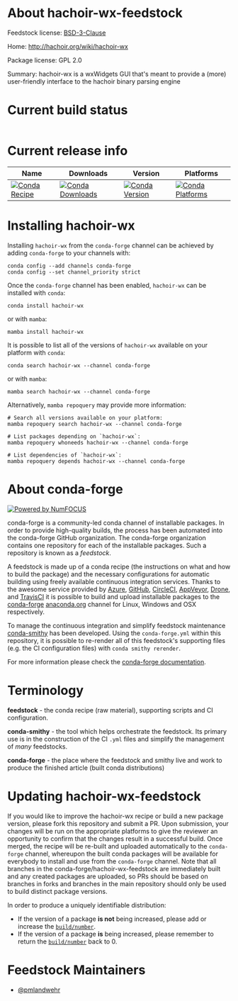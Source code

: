 About hachoir-wx-feedstock
==========================

Feedstock license: [BSD-3-Clause](https://github.com/conda-forge/hachoir-wx-feedstock/blob/main/LICENSE.txt)

Home: http://hachoir.org/wiki/hachoir-wx

Package license: GPL 2.0

Summary: hachoir-wx is a wxWidgets GUI that's meant to provide a (more) user-friendly interface to the hachoir binary parsing engine

Current build status
====================


<table>
</table>

Current release info
====================

| Name | Downloads | Version | Platforms |
| --- | --- | --- | --- |
| [![Conda Recipe](https://img.shields.io/badge/recipe-hachoir--wx-green.svg)](https://anaconda.org/conda-forge/hachoir-wx) | [![Conda Downloads](https://img.shields.io/conda/dn/conda-forge/hachoir-wx.svg)](https://anaconda.org/conda-forge/hachoir-wx) | [![Conda Version](https://img.shields.io/conda/vn/conda-forge/hachoir-wx.svg)](https://anaconda.org/conda-forge/hachoir-wx) | [![Conda Platforms](https://img.shields.io/conda/pn/conda-forge/hachoir-wx.svg)](https://anaconda.org/conda-forge/hachoir-wx) |

Installing hachoir-wx
=====================

Installing `hachoir-wx` from the `conda-forge` channel can be achieved by adding `conda-forge` to your channels with:

```
conda config --add channels conda-forge
conda config --set channel_priority strict
```

Once the `conda-forge` channel has been enabled, `hachoir-wx` can be installed with `conda`:

```
conda install hachoir-wx
```

or with `mamba`:

```
mamba install hachoir-wx
```

It is possible to list all of the versions of `hachoir-wx` available on your platform with `conda`:

```
conda search hachoir-wx --channel conda-forge
```

or with `mamba`:

```
mamba search hachoir-wx --channel conda-forge
```

Alternatively, `mamba repoquery` may provide more information:

```
# Search all versions available on your platform:
mamba repoquery search hachoir-wx --channel conda-forge

# List packages depending on `hachoir-wx`:
mamba repoquery whoneeds hachoir-wx --channel conda-forge

# List dependencies of `hachoir-wx`:
mamba repoquery depends hachoir-wx --channel conda-forge
```


About conda-forge
=================

[![Powered by
NumFOCUS](https://img.shields.io/badge/powered%20by-NumFOCUS-orange.svg?style=flat&colorA=E1523D&colorB=007D8A)](https://numfocus.org)

conda-forge is a community-led conda channel of installable packages.
In order to provide high-quality builds, the process has been automated into the
conda-forge GitHub organization. The conda-forge organization contains one repository
for each of the installable packages. Such a repository is known as a *feedstock*.

A feedstock is made up of a conda recipe (the instructions on what and how to build
the package) and the necessary configurations for automatic building using freely
available continuous integration services. Thanks to the awesome service provided by
[Azure](https://azure.microsoft.com/en-us/services/devops/), [GitHub](https://github.com/),
[CircleCI](https://circleci.com/), [AppVeyor](https://www.appveyor.com/),
[Drone](https://cloud.drone.io/welcome), and [TravisCI](https://travis-ci.com/)
it is possible to build and upload installable packages to the
[conda-forge](https://anaconda.org/conda-forge) [anaconda.org](https://anaconda.org/)
channel for Linux, Windows and OSX respectively.

To manage the continuous integration and simplify feedstock maintenance
[conda-smithy](https://github.com/conda-forge/conda-smithy) has been developed.
Using the ``conda-forge.yml`` within this repository, it is possible to re-render all of
this feedstock's supporting files (e.g. the CI configuration files) with ``conda smithy rerender``.

For more information please check the [conda-forge documentation](https://conda-forge.org/docs/).

Terminology
===========

**feedstock** - the conda recipe (raw material), supporting scripts and CI configuration.

**conda-smithy** - the tool which helps orchestrate the feedstock.
                   Its primary use is in the construction of the CI ``.yml`` files
                   and simplify the management of *many* feedstocks.

**conda-forge** - the place where the feedstock and smithy live and work to
                  produce the finished article (built conda distributions)


Updating hachoir-wx-feedstock
=============================

If you would like to improve the hachoir-wx recipe or build a new
package version, please fork this repository and submit a PR. Upon submission,
your changes will be run on the appropriate platforms to give the reviewer an
opportunity to confirm that the changes result in a successful build. Once
merged, the recipe will be re-built and uploaded automatically to the
`conda-forge` channel, whereupon the built conda packages will be available for
everybody to install and use from the `conda-forge` channel.
Note that all branches in the conda-forge/hachoir-wx-feedstock are
immediately built and any created packages are uploaded, so PRs should be based
on branches in forks and branches in the main repository should only be used to
build distinct package versions.

In order to produce a uniquely identifiable distribution:
 * If the version of a package **is not** being increased, please add or increase
   the [``build/number``](https://docs.conda.io/projects/conda-build/en/latest/resources/define-metadata.html#build-number-and-string).
 * If the version of a package **is** being increased, please remember to return
   the [``build/number``](https://docs.conda.io/projects/conda-build/en/latest/resources/define-metadata.html#build-number-and-string)
   back to 0.

Feedstock Maintainers
=====================

* [@pmlandwehr](https://github.com/pmlandwehr/)

